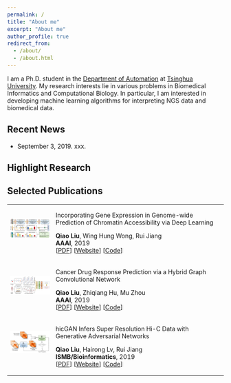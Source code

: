 ```yaml
---
permalink: /
title: "About me"
excerpt: "About me"
author_profile: true
redirect_from: 
  - /about/
  - /about.html
---
```


I am a Ph.D. student in the [Department of Automation](http://www.au.tsinghua.edu.cn/) at [Tsinghua University](https://www.stanford.edu/). My research interests lie in various problems in Biomedical Informatics and Computational Biology. In particular, I am interested in developing machine learning algorithms for interpreting NGS data and biomedical data.


## Recent News
* September 3, 2019. xxx.

## Highlight Research

<a id="publications" class="anchor"></a>
<h2>Selected Publications</h2>

<table class="imgtable">

<tr>
<td><img class="proj_thumb" src="images/DeepCAGE.png" width="200px" alt=""/>&nbsp;</td>
<td><p class="pub_title"> Incorporating Gene Expression in Genome-wide Prediction of Chromatin Accessibility via Deep Learning </p>
<p class="pub_author"> <b>Qiao Liu</b>, Wing Hung Wong, Rui Jiang <br>
<b>AAAI</b>, 2019 <br>
[<a href="https://liu-q16.github.io/files/hicGAN.pdf">PDF</a>] [<a href="https://academic.oup.com/bioinformatics/article-abstract/35/14/i99/5529246">Website</a>] [<a href="https://github.com/kimmo1019/DeepCAGE">Code</a>] </p></td>
</tr>


<tr>
<td><img class="proj_thumb" src="images/DeepCDR.png" width="200px" alt=""/>&nbsp;</td>
<td><p class="pub_title"> Cancer Drug Response Prediction via a Hybrid Graph Convolutional Network </p>
<p class="pub_author"> <b>Qiao Liu</b>, Zhiqiang Hu, Mu Zhou <br>
<b>AAAI</b>, 2019 <br>
[<a href="https://liu-q16.github.io/files/hicGAN.pdf">PDF</a>] [<a href="https://academic.oup.com/bioinformatics/article-abstract/35/14/i99/5529246">Website</a>] [<a href="https://github.com/kimmo1019/hicGAN">Code</a>] </p></td>
</tr>

<tr>
<td><img class="proj_thumb" src="images/hicGAN.png" width="200px" alt=""/>&nbsp;</td>
<td><p class="pub_title"> hicGAN Infers Super Resolution Hi-C Data with Generative Adversarial Networks</p>
<p class="pub_author"> <b>Qiao Liu</b>, Hairong Lv, Rui Jiang <br>
<b>ISMB/Bioinformatics</b>, 2019 <br>
[<a href="https://liu-q16.github.io/files/hicGAN.pdf">PDF</a>] [<a href="https://academic.oup.com/bioinformatics/article-abstract/35/14/i99/5529246">Website</a>] [<a href="https://github.com/kimmo1019/hicGAN">Code</a>] </p></td>
</tr>










